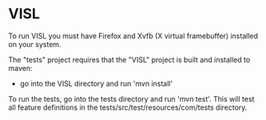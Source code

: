 # VISL

To run VISL you must have Firefox and Xvfb (X virtual framebuffer) installed on your system.


The "tests" project requires that the "VISL" project is built and installed to maven:
- go into the VISL directory and run 'mvn install'

To run the tests, go into the tests directory and run 'mvn test'. This will test all feature definitions in the tests/src/test/resources/com/tests directory.
